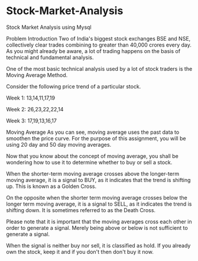 # Stock-Market-Analysis
Stock Market Analysis using Mysql 

Problem Introduction
Two of India's biggest stock exchanges BSE and NSE, collectively clear trades combining to greater than 40,000 crores every day. As you might already be aware, a lot of trading happens on the basis of technical and fundamental analysis.

 

One of the most basic technical analysis used by a lot of stock traders is the Moving Average Method. 

Consider the following price trend of a particular stock.

 

Week 1: 13,14,11,17,19

Week 2: 26,23,22,22,14

Week 3: 17,19,13,16,17


Moving Average
As you can see, moving average uses the past data to smoothen the price curve. For the purpose of this assignment, you will be using 20 day and 50 day moving averages.

 

Now that you know about the concept of moving average, you shall be wondering how to use it to determine whether to buy or sell a stock.

 

When the shorter-term moving average crosses above the longer-term moving average, it is a signal to BUY, as it indicates that the trend is shifting up. This is known as a Golden Cross.

 

On the opposite when the shorter term moving average crosses below the longer term moving average, it is a signal to SELL, as it indicates the trend is shifting down. It is sometimes referred to as the Death Cross.

 

Please note that it is important that the moving averages cross each other in order to generate a signal. Merely being above or below is not sufficient to generate a signal.

 

When the signal is neither buy nor sell, it is classified as hold. If you already own the stock, keep it and if you don't then don't buy it now.
